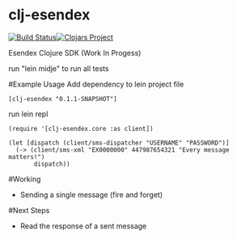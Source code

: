 # clj-esendex
[![Build Status](https://snap-ci.com/andy-c-jones/clj-esendex/branch/master/build_image)](https://snap-ci.com/andy-c-jones/clj-esendex/branch/master)[![Clojars Project](https://img.shields.io/clojars/v/clj-esendex.svg)](https://clojars.org/clj-esendex)

Esendex Clojure SDK (Work In Progess)

run "lein midje" to run all tests

#Example Usage
Add dependency to lein project file
```
[clj-esendex "0.1.1-SNAPSHOT"]
```

run lein repl
```
(require '[clj-esendex.core :as client])

(let [dispatch (client/sms-dispatcher "USERNAME" "PASSWORD")]
  (-> (client/sms-xml "EX0000000" 447987654321 "Every message matters!")
       dispatch))
```

#Working
* Sending a single message (fire and forget)

#Next Steps
* Read the response of a sent message
